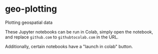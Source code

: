 # geo-plotting
Plotting geospatial data

These Jupyter notebooks can be run in Colab,
simply open the notebook, and replace `github.com` to `githubtocolab.com`
in the URL.

Additionally, certain notebooks have a "launch in colab" button.